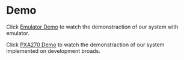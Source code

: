 # Demo
Click [Emulator Demo] to watch the demonstraction of our system with emulator.

Click [PXA270 Demo] to watch the demonstraction of our system implemented on development broads.


[Emulator Demo]:https://youtu.be/zaPLEpnmBqA
[PXA270 Demo]:https://www.youtube.com/watch?v=Hm7lPj2G6bA&feature=youtu.be